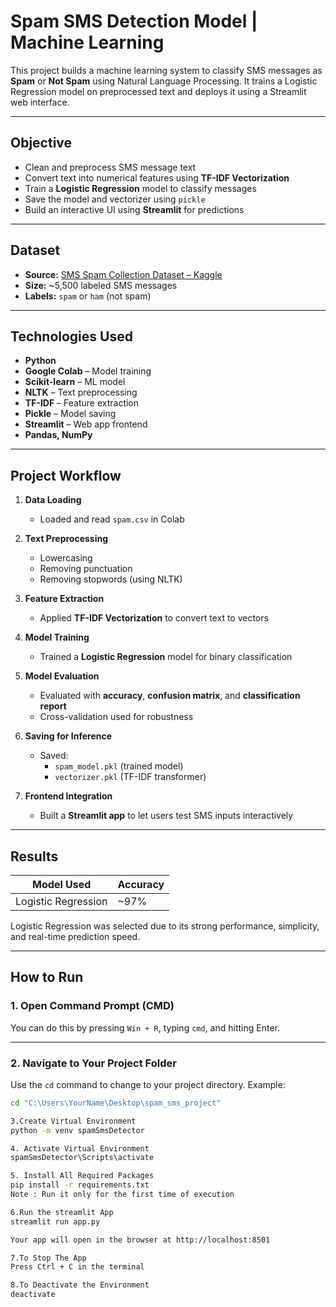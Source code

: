 # Spam SMS Detection Model | Machine Learning

This project builds a machine learning system to classify SMS messages as **Spam** or **Not Spam** using Natural Language Processing. 
It trains a Logistic Regression model on preprocessed text and deploys it using a Streamlit web interface.

---

## Objective

- Clean and preprocess SMS message text
- Convert text into numerical features using **TF-IDF Vectorization**
- Train a **Logistic Regression** model to classify messages
- Save the model and vectorizer using `pickle`
- Build an interactive UI using **Streamlit** for predictions

---

## Dataset

- **Source:** [SMS Spam Collection Dataset – Kaggle](https://www.kaggle.com/datasets/uciml/sms-spam-collection-dataset?resource=download)
- **Size:** ~5,500 labeled SMS messages
- **Labels:** `spam` or `ham` (not spam)

---

## Technologies Used

- **Python**
- **Google Colab** – Model training
- **Scikit-learn** – ML model
- **NLTK** – Text preprocessing
- **TF-IDF** – Feature extraction
- **Pickle** – Model saving
- **Streamlit** – Web app frontend
- **Pandas, NumPy**

---

## Project Workflow

1. **Data Loading**
   - Loaded and read `spam.csv` in Colab

2. **Text Preprocessing**
   - Lowercasing
   - Removing punctuation
   - Removing stopwords (using NLTK)

3. **Feature Extraction**
   - Applied **TF-IDF Vectorization** to convert text to vectors

4. **Model Training**
   - Trained a **Logistic Regression** model for binary classification

5. **Model Evaluation**
   - Evaluated with **accuracy**, **confusion matrix**, and **classification report**
   - Cross-validation used for robustness

6. **Saving for Inference**
   - Saved:
     - `spam_model.pkl` (trained model)
     - `vectorizer.pkl` (TF-IDF transformer)

7. **Frontend Integration**
   - Built a **Streamlit app** to let users test SMS inputs interactively

---

## Results

| Model Used          | Accuracy |
|---------------------|----------|
| Logistic Regression | ~97%     |

Logistic Regression was selected due to its strong performance, simplicity, and real-time prediction speed.

---

## How to Run

### 1. Open Command Prompt (CMD)

You can do this by pressing `Win + R`, typing `cmd`, and hitting Enter.

---

### 2. Navigate to Your Project Folder
Use the `cd` command to change to your project directory. Example:
```bash
cd "C:\Users\YourName\Desktop\spam_sms_project" 

3.Create Virtual Environment
python -m venv spamSmsDetector

4. Activate Virtual Environment
spamSmsDetector\Scripts\activate

5. Install All Required Packages
pip install -r requirements.txt
Note : Run it only for the first time of execution

6.Run the streamlit App
streamlit run app.py

Your app will open in the browser at http://localhost:8501

7.To Stop The App
Press Ctrl + C in the terminal

8.To Deactivate the Environment
deactivate

